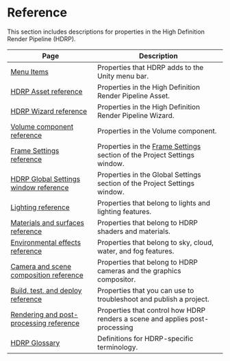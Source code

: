 # Reference

This section includes descriptions for properties in the High Definition Render Pipeline (HDRP).

| Page | Description |
| - | - |
|[Menu Items](Menu-Items.md)| Properties that HDRP adds to the Unity menu bar. |
|[HDRP Asset reference](HDRP-Asset.md)| Properties in the High Definition Render Pipeline Asset. |
|[HDRP Wizard reference](Render-Pipeline-Wizard.md)| Properties in the High Definition Render Pipeline Wizard. |
|[Volume component reference](volume-component.md)| Properties in the Volume component. |
|[Frame Settings reference](frame-settings-reference.md)| Properties in the [Frame Settings](Frame-Settings.md) section of the Project Settings window. |
|[HDRP Global Settings window reference](Default-Settings-Window.md) | Properties in the Global Settings section of the Project Settings window. |
|[Lighting reference](lighting-reference.md)| Properties that belong to lights and lighting features. |
|[Materials and surfaces reference](materials-and-surfaces-reference.md)| Properties that belong to HDRP shaders and materials. |
|[Environmental effects reference](reference-environmental-effects.md)| Properties that belong to sky, cloud, water, and fog features. |
|[Camera and scene composition reference](reference-camera-scene-composition.md)| Properties that belong to HDRP cameras and the graphics compositor. |
|[Build, test, and deploy reference](reference-build-test-deploy.md)| Properties that you can use to troubleshoot and publish a project. |
|[Rendering and post-processing reference](reference-rendering-post-processing.md)| Properties that control how HDRP renders a scene and applies post-processing |
|[HDRP Glossary](Glossary.md)| Definitions for HDRP-specific terminology. |



